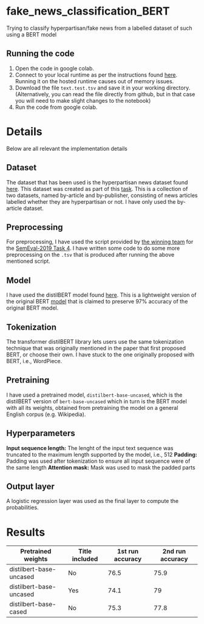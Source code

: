 # fake_news_classification_BERT
Trying to classify hyperpartisan/fake news from a labelled dataset of such using a BERT model

## Running the code
1. Open the code in google colab. 
2. Connect to your local runtime as per the instructions found [here](https://research.google.com/colaboratory/local-runtimes.html). Running it on the hosted runtime causes out of memory issues. 
3. Download the file `text.test.tsv` and save it in your working directory. (Alternatively, you can read the file directly from github, but in that case you will need to make slight changes to the notebook)
4. Run the code from google colab. 


# Details
Below are all relevant the implementation details

## Dataset
The dataset that has been used is the hyperpartisan news dataset found [here](https://zenodo.org/record/1489920). This dataset was created as part of this [task](https://www.aclweb.org/anthology/S19-2145/). This is a collection of two datasets, named by-article and by-publisher, consisting of news articles labelled whether they are hyperpartisan or not. I have only used the by-article dataset. 

## Preprocessing
For preprocessing, I have used the script provided by [the winning team](https://github.com/hyperpartisan-news-challenge/bertha-von-suttner/blob/master/Preprocessing/xml2line.py) for the [SemEval-2019 Task 4](https://pan.webis.de/semeval19/semeval19-web/). I have written some code to do some more preprocessing on the `.tsv` that is produced after running the above mentioned script.

## Model
I have used the distilBERT model found [here](https://huggingface.co/transformers/model_doc/distilbert.html). This is a lightweight version of the original BERT [model](https://github.com/google-research/bert) that is claimed to preserve 97% accuracy of the original BERT model. 

## Tokenization
The transformer distilBERT library lets users use the same tokenization technique that was originally mentioned in the paper that first proposed BERT, or choose their own. I have stuck to the one originally proposed with BERT, i.e., WordPiece.

## Pretraining
I have used a pretrained model, `distilbert-base-uncased`, which is the distilBERT version of `bert-base-uncased` which in turn is the BERT model with all its weights, obtained from pretraining the model on a general English corpus (e.g. Wikipedia). 

## Hyperparameters
**Input sequence length:** The lenght of the input text sequence was truncated to the maximum length supported by the model, i.e., 512
**Padding:** Padding was used after tokenization to ensure all input sequence were of the same length
**Attention mask:** Mask was used to mask the padded parts

## Output layer
A logistic regression layer was used as the final layer to compute the probabilities. 

# Results
Pretrained weights | Title included | 1st run accuracy | 2nd run accuracy
-------------------|----------------|------------------|-----------------
distilbert-base-uncased | No | 76.5 | 75.9
distilbert-base-uncased | Yes | 74.1 | 79
distilbert-base-cased | No | 75.3 | 77.8
